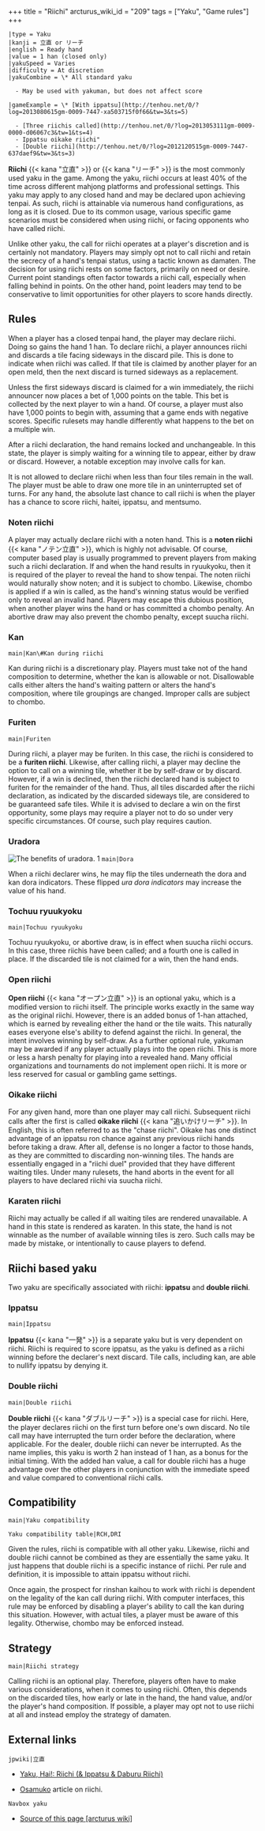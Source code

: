 +++
title = "Riichi"
arcturus_wiki_id = "209"
tags = ["Yaku", "Game rules"]
+++

```yaku
|type = Yaku
|kanji = 立直 or リーチ
|english = Ready hand
|value = 1 han (closed only)
|yakuSpeed = Varies
|difficulty = At discretion
|yakuCombine = \* All standard yaku

  - May be used with yakuman, but does not affect score

|gameExample = \* [With ippatsu](http://tenhou.net/0/?log=2013080615gm-0009-7447-xa503715f0f66&tw=3&ts=5)

  - [Three riichis called](http://tenhou.net/0/?log=2013053111gm-0009-0000-d06067c3&tw=1&ts=4)
  - Ippatsu oikake riichi"
  - [Double riichi](http://tenhou.net/0/?log=2012120515gm-0009-7447-637daef9&tw=3&ts=3)

```

**Riichi** {{< kana "立直" >}} or {{< kana "リーチ" >}} is the most commonly used yaku in the game. Among the yaku, riichi occurs at least 40% of the time across different mahjong platforms and professional settings. This yaku may apply to any closed hand and may be declared upon achieving tenpai. As such, riichi is attainable via numerous hand configurations, as long as it is closed. Due to its common usage, various specific game scenarios must be considered when using riichi, or facing opponents who have called riichi.

Unlike other yaku, the call for riichi operates at a player's discretion and is certainly not mandatory. Players may simply opt not to call riichi and retain the secrecy of a hand's tenpai status, using a tactic known as damaten. The decision for using riichi rests on some factors, primarily on need or desire. Current point standings often factor towards a riichi call, especially when falling behind in points. On the other hand, point leaders may tend to be conservative to limit opportunities for other players to score hands directly.

## Rules

When a player has a closed tenpai hand, the player may declare riichi. Doing so gains the hand 1 han. To declare riichi, a player announces riichi and discards a tile facing sideways in the discard pile. This is done to indicate when riichi was called. If that tile is claimed by another player for an open meld, then the next discard is turned sideways as a replacement.

Unless the first sideways discard is claimed for a win immediately, the riichi announcer now places a bet of 1,000 points on the table. This bet is collected by the next player to win a hand. Of course, a player must also have 1,000 points to begin with, assuming that a game ends with negative scores. Specific rulesets may handle differently what happens to the bet on a multiple win.

After a riichi declaration, the hand remains locked and unchangeable. In this state, the player is simply waiting for a winning tile to appear, either by draw or discard. However, a notable exception may involve calls for kan.

It is not allowed to declare riichi when less than four tiles remain in the wall. The player must be able to draw one more tile in an uninterrupted set of turns. For any hand, the absolute last chance to call riichi is when the player has a chance to score riichi, haitei, ippatsu, and mentsumo.

### Noten riichi

A player may actually declare riichi with a noten hand. This is a **noten riichi** {{< kana "ノテン立直" >}}, which is highly not advisable. Of course, computer based play is usually programmed to prevent players from making such a riichi declaration. If and when the hand results in ryuukyoku, then it is required of the player to reveal the hand to show tenpai. The noten riichi would naturally show noten; and it is subject to chombo. Likewise, chombo is applied if a win is called, as the hand's winning status would be verified only to reveal an invalid hand. Players may escape this dubious position, when another player wins the hand or has committed a chombo penalty. An abortive draw may also prevent the chombo penalty, except suucha riichi.

### Kan

```main|Kan\#Kan during riichi```

Kan during riichi is a discretionary play. Players must take not of the hand composition to determine, whether the kan is allowable or not. Disallowable calls either alters the hand's waiting pattern or alters the hand's composition, where tile groupings are changed. Improper calls are subject to chombo.

### Furiten

```main|Furiten```

During riichi, a player may be furiten. In this case, the riichi is considered to be a **furiten riichi**. Likewise, after calling riichi, a player may decline the option to call on a winning tile, whether it be by self-draw or by discard. However, if a win is declined, then the riichi declared hand is subject to furiten for the remainder of the hand. Thus, all tiles discarded after the riichi declaration, as indicated by the discarded sideways tile, are considered to be guaranteed safe tiles. While it is advised to declare a win on the first opportunity, some plays may require a player not to do so under very specific circumstances. Of course, such play requires caution.

### Uradora

![The benefits of uradora. [1](http://tenhou.net/0/?log=2014070812gm-0009-7447-daa26980&tw=3&ts=9)](Uradora.png "The benefits of uradora. 1")
```main|Dora```

When a riichi declarer wins, he may flip the tiles underneath the dora and kan dora indicators. These flipped *ura dora indicators* may increase the value of his hand.

### Tochuu ryuukyoku

```main|Tochuu ryuukyoku```

Tochuu ryuukyoku, or abortive draw, is in effect when suucha riichi occurs. In this case, three riichis have been called; and a fourth one is called in place. If the discarded tile is not claimed for a win, then the hand ends.

### Open riichi

**Open riichi** {{< kana "オープン立直" >}} is an optional yaku, which is a modified version to riichi itself. The principle works exactly in the same way as the original riichi. However, there is an added bonus of 1-han attached, which is earned by revealing either the hand or the tile waits. This naturally eases everyone else's ability to defend against the riichi. In general, the intent involves winning by self-draw. As a further optional rule, yakuman may be awarded if any player actually plays into the open riichi. This is more or less a harsh penalty for playing into a revealed hand. Many official organizations and tournaments do not implement open riichi. It is more or less reserved for casual or gambling game settings.

### Oikake riichi

For any given hand, more than one player may call riichi. Subsequent riichi calls after the first is called **oikake riichi** {{< kana "追いかけリーチ" >}}. In English, this is often referred to as the "chase riichi". Oikake has one distinct advantage of an ippatsu ron chance against any previous riichi hands before taking a draw. After all, defense is no longer a factor to those hands, as they are committed to discarding non-winning tiles. The hands are essentially engaged in a "riichi duel" provided that they have different waiting tiles. Under many rulesets, the hand aborts in the event for all players to have declared riichi via suucha riichi.

### Karaten riichi

Riichi may actually be called if all waiting tiles are rendered unavailable. A hand in this state is rendered as karaten. In this state, the hand is not winnable as the number of available winning tiles is zero. Such calls may be made by mistake, or intentionally to cause players to defend.

## Riichi based yaku

Two yaku are specifically associated with riichi: **ippatsu** and **double riichi**.

### Ippatsu

```main|Ippatsu```

**Ippatsu** {{< kana "一発" >}} is a separate yaku but is very dependent on riichi. Riichi is required to score ippatsu, as the yaku is defined as a riichi winning before the declarer's next discard. Tile calls, including kan, are able to nullify ippatsu by denying it.

### Double riichi

```main|Double riichi```

**Double riichi** {{< kana "ダブルリーチ" >}} is a special case for riichi. Here, the player declares riichi on the first turn before one's own discard. No tile call may have interrupted the turn order before the declaration, where applicable. For the dealer, double riichi can never be interrupted. As the name implies, this yaku is worth 2 han instead of 1 han, as a bonus for the initial timing. With the added han value, a call for double riichi has a huge advantage over the other players in conjunction with the immediate speed and value compared to conventional riichi calls.

## Compatibility

```main|Yaku compatibility```

```Yaku compatibility table|RCH,DRI```

Given the rules, riichi is compatible with all other yaku. Likewise, riichi and double riichi cannot be combined as they are essentially the same yaku. It just happens that double riichi is a specific instance of riichi. Per rule and definition, it is impossible to attain ippatsu without riichi.

Once again, the prospect for rinshan kaihou to work with riichi is dependent on the legality of the kan call during riichi. With computer interfaces, this rule may be enforced by disabling a player's ability to call the kan during this situation. However, with actual tiles, a player must be aware of this legality. Otherwise, chombo may be enforced instead.

## Strategy

```main|Riichi strategy```

Calling riichi is an optional play. Therefore, players often have to make various considerations, when it comes to using riichi. Often, this depends on the discarded tiles, how early or late in the hand, the hand value, and/or the player's hand composition. If possible, a player may opt not to use riichi at all and instead employ the strategy of damaten.

## External links

```jpwiki|立直```

  - [Yaku, Hai\!: Riichi (& Ippatsu & Daburu Riichi)](http://osamuko.com/yaku-hai-riichi/)

<!-- end list -->

  -   
    [Osamuko](http://osamuko.com/) article on riichi.

```Navbox yaku```
- [Source of this page [arcturus wiki]](http://arcturus.su/wiki/Riichi)